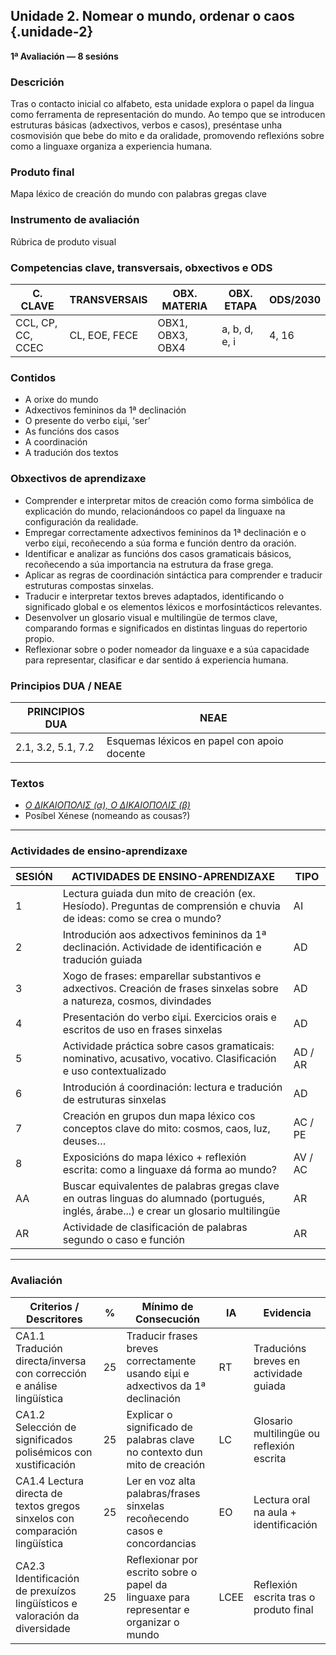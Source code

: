 ## Unidade 2. Nomear o mundo, ordenar o caos  {.unidade-2}
**1ª Avaliación — 8 sesións**

### Descrición  
Tras o contacto inicial co alfabeto, esta unidade explora o papel da lingua como ferramenta de representación do mundo. Ao tempo que se introducen estruturas básicas (adxectivos, verbos e casos), preséntase unha cosmovisión que bebe do mito e da oralidade, promovendo reflexións sobre como a linguaxe organiza a experiencia humana.

### Produto final  
Mapa léxico de creación do mundo con palabras gregas clave

### Instrumento de avaliación  
Rúbrica de produto visual

### Competencias clave, transversais, obxectivos e ODS

| C. CLAVE           | TRANSVERSAIS        | OBX. MATERIA       | OBX. ETAPA    | ODS/2030 |
|--------------------|---------------------|--------------------|---------------|----------|
| CCL, CP, CC, CCEC  | CL, EOE, FECE        | OBX1, OBX3, OBX4    | a, b, d, e, i | 4, 16    |

### Contidos

- A orixe do mundo  
- Adxectivos femininos da 1ª declinación  
- O presente do verbo εἰμί, ‘ser’  
- As funcións dos casos  
- A coordinación  
- A tradución dos textos

### Obxectivos de aprendizaxe

- Comprender e interpretar mitos de creación como forma simbólica de explicación do mundo, relacionándoos co papel da linguaxe na configuración da realidade.  
- Empregar correctamente adxectivos femininos da 1ª declinación e o verbo εἰμί, recoñecendo a súa forma e función dentro da oración.  
- Identificar e analizar as funcións dos casos gramaticais básicos, recoñecendo a súa importancia na estrutura da frase grega.  
- Aplicar as regras de coordinación sintáctica para comprender e traducir estruturas compostas sinxelas.  
- Traducir e interpretar textos breves adaptados, identificando o significado global e os elementos léxicos e morfosintácticos relevantes.  
- Desenvolver un glosario visual e multilingüe de termos clave, comparando formas e significados en distintas linguas do repertorio propio.  
- Reflexionar sobre o poder nomeador da linguaxe e a súa capacidade para representar, clasificar e dar sentido á experiencia humana.

### Principios DUA / NEAE

| PRINCIPIOS DUA      | NEAE                                      |
|---------------------|-------------------------------------------|
| 2.1, 3.2, 5.1, 7.2   | Esquemas léxicos en papel con apoio docente |

### Textos  
- [*Ο ΔΙΚΑΙΟΠΟΛΙΣ (α), Ο ΔΙΚΑΙΟΠΟΛΙΣ (β)*](textos/text.md)
- Posíbel Xénese (nomeando as cousas?)

---

### Actividades de ensino-aprendizaxe

| SESIÓN | ACTIVIDADES DE ENSINO-APRENDIZAXE                                                                                      | TIPO     |
|--------|-------------------------------------------------------------------------------------------------------------------------|----------|
| 1      | Lectura guiada dun mito de creación (ex. Hesíodo). Preguntas de comprensión e chuvia de ideas: como se crea o mundo?   | AI       |
| 2      | Introdución aos adxectivos femininos da 1ª declinación. Actividade de identificación e tradución guiada                | AD       |
| 3      | Xogo de frases: emparellar substantivos e adxectivos. Creación de frases sinxelas sobre a natureza, cosmos, divindades | AD       |
| 4      | Presentación do verbo εἰμί. Exercicios orais e escritos de uso en frases sinxelas                                       | AD       |
| 5      | Actividade práctica sobre casos gramaticais: nominativo, acusativo, vocativo. Clasificación e uso contextualizado      | AD / AR  |
| 6      | Introdución á coordinación: lectura e tradución de estruturas sinxelas              | AD       |
| 7      | Creación en grupos dun mapa léxico cos conceptos clave do mito: cosmos, caos, luz, deuses…                             | AC / PE  |
| 8      | Exposicións do mapa léxico + reflexión escrita: como a linguaxe dá forma ao mundo?                                     | AV / AC  |
| AA     | Buscar equivalentes de palabras gregas clave en outras linguas do alumnado (portugués, inglés, árabe...) e crear un glosario multilingüe | AR       |
| AR     | Actividade de clasificación de palabras segundo o caso e función                                                        | AR       |

---

### Avaliación

| Criterios / Descritores                                                        | %  | Mínimo de Consecución                                                              | IA   | Evidencia                                   |
|--------------------------------------------------------------------------------|-----|--------------------------------------------------------------------------------------|------|---------------------------------------------|
| CA1.1 Tradución directa/inversa con corrección e análise lingüística           | 25  | Traducir frases breves correctamente usando εἰμί e adxectivos da 1ª declinación     | RT   | Traducións breves en actividade guiada      |
| CA1.2 Selección de significados polisémicos con xustificación                  | 25  | Explicar o significado de palabras clave no contexto dun mito de creación           | LC   | Glosario multilingüe ou reflexión escrita   |
| CA1.4 Lectura directa de textos gregos sinxelos con comparación lingüística    | 25  | Ler en voz alta palabras/frases sinxelas recoñecendo casos e concordancias          | EO   | Lectura oral na aula + identificación       |
| CA2.3 Identificación de prexuízos lingüísticos e valoración da diversidade     | 25  | Reflexionar por escrito sobre o papel da linguaxe para representar e organizar o mundo | LCEE | Reflexión escrita tras o produto final      |